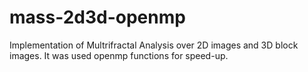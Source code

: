 mass-2d3d-openmp
================

Implementation of Multrifractal Analysis over 2D images and 3D block images. It was used openmp functions for speed-up.
